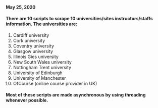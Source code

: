 #### May 25, 2020
#### There are 10 scripts to scrape 10 universities/sites instructors/staffs information. The universities are:
1. Cardiff university
2. Cork university
3. Coventry university
4. Glasgow university
5. Illinois Gies university
6. New South Wales university
7. Nottingham Trent university
8. University of Edinburgh
9. University of Manchester
10. OfCourse (online course provider in UK)

#### Most of these scripts are made asynchronous by using threading whenever possible.